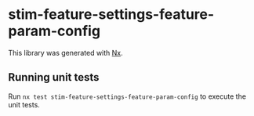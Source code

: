 # stim-feature-settings-feature-param-config

This library was generated with [Nx](https://nx.dev).

## Running unit tests

Run `nx test stim-feature-settings-feature-param-config` to execute the unit tests.
